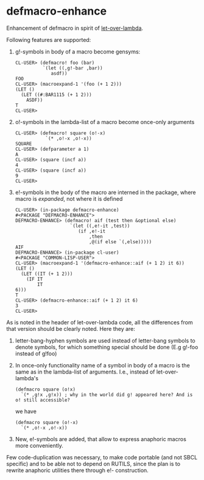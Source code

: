 defmacro-enhance
================

Enhancement of defmacro in spirit of [let-over-lambda](http://www.letoverlambda.com/index.cl/toc).

Following features are supported:

1.  g!-symbols in body of a macro become gensyms:

        CL-USER> (defmacro! foo (bar)
                  `(let ((,g!-bar ,bar))
                     asdf))
        FOO          
        CL-USER> (macroexpand-1 '(foo (+ 1 2)))
        (LET ()         
          (LET ((#:BAR1115 (+ 1 2)))
            ASDF))                                                                                                                                 
        T                                                                                                                                                   
        CL-USER> 

2.  o!-symbols in the lambda-list of a macro become once-only arguments

        CL-USER> (defmacro! square (o!-x)
                   `(* ,o!-x ,o!-x))
        SQUARE                                                                                                                            
        CL-USER> (defparameter a 1)
        A
        CL-USER> (square (incf a))
        4
        CL-USER> (square (incf a))
        9
        CL-USER>

3.  e!-symbols in the body of the macro are interned in the package,
where macro is *expanded*, not where it is defined

        CL-USER> (in-package defmacro-enhance)
        #<PACKAGE "DEFMACRO-ENHANCE"> 
        DEFMACRO-ENHANCE> (defmacro! aif (test then &optional else)
                            `(let ((,e!-it ,test)) 
                               (if ,e!-it
                                   ,then
                                   ,@(if else `(,else)))))
        AIF                                                                                                   
        DEFMACRO-ENHANCE> (in-package cl-user)
        #<PACKAGE "COMMON-LISP-USER">
        CL-USER> (macroexpand-1 '(defmacro-enhance::aif (+ 1 2) it 6))
        (LET () 
          (LET ((IT (+ 1 2)))
            (IF IT
                IT
		6)))
        T
        CL-USER> (defmacro-enhance::aif (+ 1 2) it 6)
        3
        CL-USER>

As is noted in the header of let-over-lambda code, all the differences from that
version should be clearly noted.
Here they are:

1.  letter-bang-hyphen symbols are used instead of letter-bang symbols to denote symbols,
    for which something special should be done (E.g g!-foo instead of g!foo)

2.  In once-only functionality name of a symbol in body of a macro is the same as in the
    lambda-list of arguments. I.e., instead of let-over-lambda's

        (defmacro square (o!x)
          `(* ,g!x ,g!x)) ; why in the world did g! appeared here? And is o! still accessible?

    we have

        (defmacro square (o!-x)
          `(* ,o!-x ,o!-x))

3.  New, e!-symbols are added, that allow to express anaphoric macros more conveniently.


Few code-duplication was necessary, to make code portable (and not SBCL specific) and to be
able not to depend on RUTILS, since the plan is to rewrite anaphoric utilities there through e!- construction.